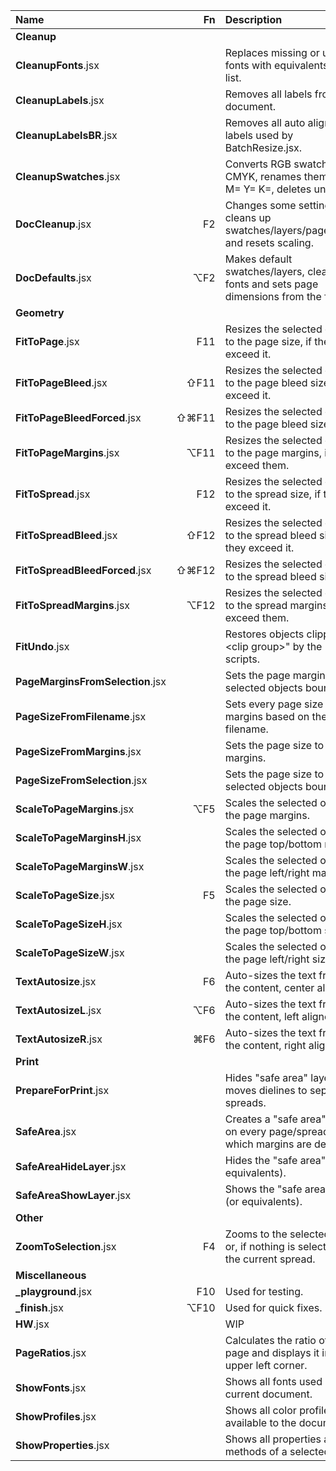 Name                             |   Fn  | Description
:---                             |  ---: | :---
**Cleanup**                                                                |
**CleanupFonts**.jsx             |       | Replaces missing or unwanted fonts with equivalents from a list.
**CleanupLabels**.jsx            |       | Removes all labels from the document.
**CleanupLabelsBR**.jsx          |       | Removes all auto alignment labels used by BatchResize.jsx.
**CleanupSwatches**.jsx          |       | Converts RGB swatches to CMYK, renames them to C= M= Y= K=, deletes unused.
**DocCleanup**.jsx               |    F2 | Changes some settings, cleans up swatches/layers/pages/guides and resets scaling.
**DocDefaults**.jsx              |   ⌥F2 | Makes default swatches/layers, cleans up fonts and sets page dimensions from the filename.
**Geometry**                                                               |
**FitToPage**.jsx                |   F11 | Resizes the selected objects to the page size, if they exceed it.
**FitToPageBleed**.jsx           |  ⇧F11 | Resizes the selected objects to the page bleed size, if they exceed it.
**FitToPageBleedForced**.jsx     | ⇧⌘F11 | Resizes the selected objects to the page bleed size.
**FitToPageMargins**.jsx         |  ⌥F11 | Resizes the selected objects to the page margins, if they exceed them.
**FitToSpread**.jsx              |   F12 | Resizes the selected objects to the spread size, if they exceed it.
**FitToSpreadBleed**.jsx         |  ⇧F12 | Resizes the selected objects to the spread bleed size, if they exceed it.
**FitToSpreadBleedForced**.jsx   | ⇧⌘F12 | Resizes the selected objects to the spread bleed size.
**FitToSpreadMargins**.jsx       |  ⌥F12 | Resizes the selected objects to the spread margins, if they exceed them.
**FitUndo**.jsx                  |       | Restores objects clipped in "\<clip group\>" by the "fit" scripts.
**PageMarginsFromSelection**.jsx |       | Sets the page margins to the selected objects bounds.
**PageSizeFromFilename**.jsx     |       | Sets every page size and margins based on the filename.
**PageSizeFromMargins**.jsx      |       | Sets the page size to the page margins.
**PageSizeFromSelection**.jsx    |       | Sets the page size to the selected objects bounds.
**ScaleToPageMargins**.jsx       |   ⌥F5 | Scales the selected objects to the page margins.
**ScaleToPageMarginsH**.jsx      |       | Scales the selected objects to the page top/bottom margins.
**ScaleToPageMarginsW**.jsx      |       | Scales the selected objects to the page left/right margins.
**ScaleToPageSize**.jsx          |    F5 | Scales the selected objects to the page size.
**ScaleToPageSizeH**.jsx         |       | Scales the selected objects to the page top/bottom size.
**ScaleToPageSizeW**.jsx         |       | Scales the selected objects to the page left/right size.
**TextAutosize**.jsx             |    F6 | Auto-sizes the text frame to the content, center aligned.
**TextAutosizeL**.jsx            |   ⌥F6 | Auto-sizes the text frame to the content, left aligned.
**TextAutosizeR**.jsx            |   ⌘F6 | Auto-sizes the text frame to the content, right aligned.
**Print**                                                                  |
**PrepareForPrint**.jsx          |       | Hides "safe area" layer and moves dielines to separate spreads.
**SafeArea**.jsx                 |       | Creates a "safe area" frame, on every page/spread for which margins are defined.
**SafeAreaHideLayer**.jsx        |       | Hides the "safe area" layer (or equivalents).
**SafeAreaShowLayer**.jsx        |       | Shows the "safe area" layer (or equivalents).
**Other**                                                                  |
**ZoomToSelection**.jsx          |    F4 | Zooms to the selected objects or, if nothing is selected, to the current spread.
**Miscellaneous**                                                          |
**_playground**.jsx              |   F10 | Used for testing.
**_finish**.jsx                  |  ⌥F10 | Used for quick fixes.
**HW**.jsx                       |       | WIP
**PageRatios**.jsx               |       | Calculates the ratio of each page and displays it in the upper left corner.
**ShowFonts**.jsx                |       | Shows all fonts used in the current document.
**ShowProfiles**.jsx             |       | Shows all color profiles available to the document.
**ShowProperties**.jsx           |       | Shows all properties and methods of a selected object.

<!-- ⌃⌥⇧⌘ -->